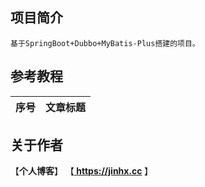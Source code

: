 ## 项目简介
```
基于SpringBoot+Dubbo+MyBatis-Plus搭建的项目。
```

## 参考教程
|序号|文章标题|
|:---:|:---|

## 关于作者
【<b>个人博客</b>】    【<b><a href="https://jinhx.cc/"> https://jinhx.cc </a></b>】<br/>
